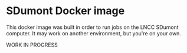 # SDumont Docker image

This docker image was built in order to run jobs on the LNCC SDumont computer.
It may work on another environment, but you're on your own.

WORK IN PROGRESS